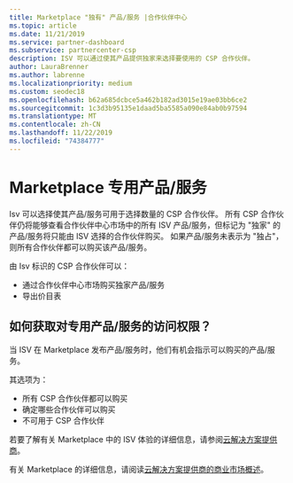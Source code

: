 ```yaml
---
title: Marketplace "独有" 产品/服务 |合作伙伴中心
ms.topic: article
ms.date: 11/21/2019
ms.service: partner-dashboard
ms.subservice: partnercenter-csp
description: ISV 可以通过使其产品提供独家来选择要使用的 CSP 合作伙伴。
author: LauraBrenner
ms.author: labrenne
ms.localizationpriority: medium
ms.custom: seodec18
ms.openlocfilehash: b62a685dcbce5a462b182ad3015e19ae03bb6ce2
ms.sourcegitcommit: 1c3d3b95135e1daad5ba5585a090e84ab0b97594
ms.translationtype: MT
ms.contentlocale: zh-CN
ms.lasthandoff: 11/22/2019
ms.locfileid: "74384777"
---
```

# <a name="marketplace-exclusive-offers"></a>Marketplace 专用产品/服务

Isv 可以选择使其产品/服务可用于选择数量的 CSP 合作伙伴。 所有 CSP 合作伙伴仍将能够查看合作伙伴中心市场中的所有 ISV 产品/服务，但标记为 "独家" 的产品/服务将只能由 ISV 选择的合作伙伴购买。 如果产品/服务未表示为 "独占"，则所有合作伙伴都可以购买该产品/服务。

由 Isv 标识的 CSP 合作伙伴可以：

- 通过合作伙伴中心市场购买独家产品/服务
- 导出价目表

## <a name="how-do-you-gain-access-to-exclusive-offers"></a>如何获取对专用产品/服务的访问权限？

当 ISV 在 Marketplace 发布产品/服务时，他们有机会指示可以购买的产品/服务。 

其选项为：

- 所有 CSP 合作伙伴都可以购买
- 确定哪些合作伙伴可以购买
- 不可用于 CSP 合作伙伴

若要了解有关 Marketplace 中的 ISV 体验的详细信息，请参阅[云解决方案提供商](https://docs.microsoft.com/azure/marketplace/cloud-solution-providers)。

有关 Marketplace 的详细信息，请阅读[云解决方案提供商的商业市场概述](https://docs.microsoft.partner-center/commercial-marketplace-overview.md)。